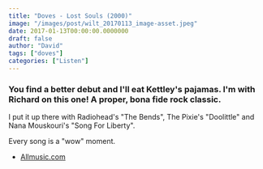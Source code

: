 ```yaml
---
title: "Doves - Lost Souls (2000)"
image: "/images/post/wilt_20170113_image-asset.jpeg"
date: 2017-01-13T00:00:00.0000000
draft: false
author: "David"
tags: ["doves"]
categories: ["Listen"]
---
```

### You find a better debut and I'll eat Kettley's pajamas. I'm with Richard on this one! A proper, bona fide rock classic.

 I put it up there with Radiohead's "The Bends", The Pixie's "Doolittle" and Nana Mouskouri's "Song For Liberty".

 Every song is a "wow" moment.

-  [Allmusic.com](http://www.allmusic.com/album/lost-souls-mw0000100865)